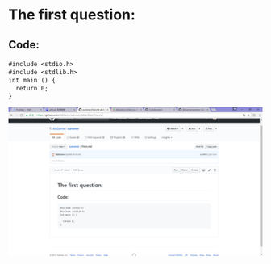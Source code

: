 # The first question:
## Code:
    #include <stdio.h>
    #include <stdlib.h>
    int main () {
      return 0;
    }

![image](https://github.com/AAGame/summer/blob/Alan/s.png)
